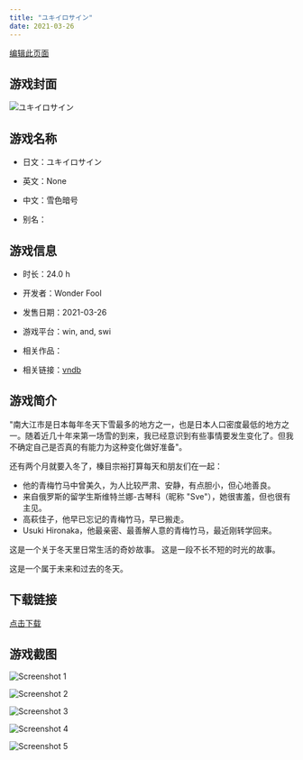 ```yaml
---
title: "ユキイロサイン"
date: 2021-03-26
---
```

[编辑此页面](https://github.com/ACG-3/ADV3-source/blob/main/source/_posts/games/%E3%83%A6%E3%82%AD%E3%82%A4%E3%83%AD%E3%82%B5%E3%82%A4%E3%83%B3.md)

## 游戏封面

![ユキイロサイン](https%3A//pan.timero.xyz/onedrive/img_lib_001/%E3%83%A6%E3%82%AD%E3%82%A4%E3%83%AD%E3%82%B5%E3%82%A4%E3%83%B3_cover.avif)


## 游戏名称

- 日文：ユキイロサイン
- 英文：None
- 中文：雪色暗号

- 别名：


## 游戏信息

- 时长：24.0 h
- 开发者：Wonder Fool
- 发售日期：2021-03-26
- 游戏平台：win, and, swi
- 相关作品：

- 相关链接：[vndb](https://vndb.org/v29662)


## 游戏简介

"南大江市是日本每年冬天下雪最多的地方之一，也是日本人口密度最低的地方之一。随着近几十年来第一场雪的到来，我已经意识到有些事情要发生变化了。但我不确定自己是否真的有能力为这种变化做好准备"。

还有两个月就要入冬了，榛目宗裕打算每天和朋友们在一起：
- 他的青梅竹马中曾美久，为人比较严肃、安静，有点胆小，但心地善良。
- 来自俄罗斯的留学生斯维特兰娜-古琴科（昵称 "Sve"），她很害羞，但也很有主见。
- 高萩佳子，他早已忘记的青梅竹马，早已搬走。
- Usuki Hironaka，他最亲密、最善解人意的青梅竹马，最近刚转学回来。

这是一个关于冬天里日常生活的奇妙故事。
这是一段不长不短的时光的故事。

这是一个属于未来和过去的冬天。




## 下载链接

[点击下载](https://pan.timero.xyz/onedrive/adv_lib_001/%E3%83%A6%E3%82%AD%E3%82%A4%E3%83%AD%E3%82%B5%E3%82%A4%E3%83%B3)


## 游戏截图


![Screenshot 1](https%3A//pan.timero.xyz/onedrive/img_lib_001/%E3%83%A6%E3%82%AD%E3%82%A4%E3%83%AD%E3%82%B5%E3%82%A4%E3%83%B3_Screenshot_1.avif)

![Screenshot 2](https%3A//pan.timero.xyz/onedrive/img_lib_001/%E3%83%A6%E3%82%AD%E3%82%A4%E3%83%AD%E3%82%B5%E3%82%A4%E3%83%B3_Screenshot_2.avif)

![Screenshot 3](https%3A//pan.timero.xyz/onedrive/img_lib_001/%E3%83%A6%E3%82%AD%E3%82%A4%E3%83%AD%E3%82%B5%E3%82%A4%E3%83%B3_Screenshot_3.avif)

![Screenshot 4](https%3A//pan.timero.xyz/onedrive/img_lib_001/%E3%83%A6%E3%82%AD%E3%82%A4%E3%83%AD%E3%82%B5%E3%82%A4%E3%83%B3_Screenshot_4.avif)

![Screenshot 5](https%3A//pan.timero.xyz/onedrive/img_lib_001/%E3%83%A6%E3%82%AD%E3%82%A4%E3%83%AD%E3%82%B5%E3%82%A4%E3%83%B3_Screenshot_5.avif)

